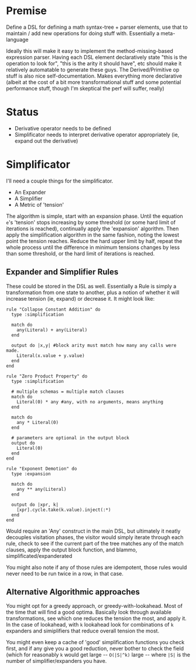 # Premise

Define a DSL for defining a math syntax-tree + parser elements, use that to
maintain / add new operations for doing stuff with. Essentially a meta-language

Ideally this will make it easy to implement the method-missing-based expression
parser. Having each DSL element declaratively state "this is the operation to
look for", "this is the arity it should have", etc should make it relatively
automatable to generate these guys. The Derived/Primitive op stuff is also nice
self-documentation. Makes everything more declarative (albeit at the cost of a
bit more transformational stuff and some potential performance stuff, though I'm
skeptical the perf will suffer, really)

# Status

* Derivative operator needs to be defined
* Simplificator needs to interpret derivative operator appropriately (ie, expand
  out the derivative)

# Simplificator

I'll need a couple things for the simplificator.

* An Expander
* A Simplifier
* A Metric of 'tension'

The algorithm is simple, start with an expansion phase. Until the equation `e`'s
'tension' stops increasing by some threshold (or some hard limit of iterations
is reached), continually apply the 'expansion' algorithm. Then apply the
simplification algorithm in the same fashion, noting the lowest point the
tension reaches. Reduce the hard upper limit by half, repeat the whole process
until the difference in minimum tensions changes by less than some threshold, or
the hard limit of iterations is reached.

## Expander and Simplifier Rules

These could be stored in the DSL as well. Essentially a Rule is simply a
transformation from one state to another, plus a notion of whether it will
increase tension (ie, expand) or decrease it. It might look like:

    rule "Collapse Constant Addition" do
      type :simplification

      match do
        any(Literal) + any(Literal)
      end

      output do |x,y| #block arity must match how many any calls were made.
        Literal(x.value + y.value)
      end
    end

    rule "Zero Product Property" do
      type :simplification

      # multiple schemas = multiple match clauses
      match do
        Literal(0) * any #any, with no arguments, means anything
      end

      match do
        any * Literal(0)
      end

      # parameters are optional in the output block
      output do
        Literal(0)
      end
    end

    rule "Exponent Demotion" do
      type :expansion

      match do
        any ** any(Literal)
      end

      output do |xpr, k|
        [xpr].cycle.take(k.value).inject(:*)
      end
    end

Would require an 'Any' construct in the main DSL, but ultimately it neatly
decouples visitation phases, the visitor would simply iterate through each rule,
check to see if the current part of the tree matches any of the match clauses,
apply the output block function, and blammo, simplificated/expanderated

You might also note if any of those rules are idempotent, those rules would
never need to be run twice in a row, in that case.

## Alternative Algorithmic approaches

You might opt for a greedy approach, or greedy-with-lookahead. Most of the time
that will find a good optima. Basically look through available transformations,
see which one reduces the tension the most, and apply it. In the case of
lookahead, with `k` lookahead look for combinations of `k` expanders and
simiplifiers that reduce overall tension the most.

You might even keep a cache of 'good' simplification functions you check first,
and if any give you a good reduction, never bother to check the field (which for
reasonably `k` would get large -- `O(|S|^k)` large -- where `|S|` is the number
of simplifier/expanders you have.
